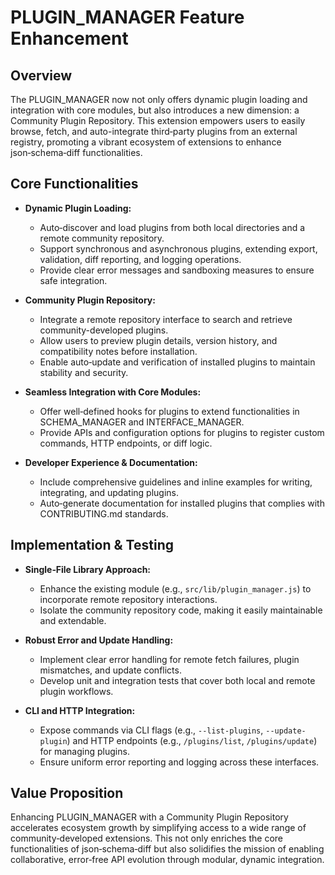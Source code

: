 # PLUGIN_MANAGER Feature Enhancement

## Overview
The PLUGIN_MANAGER now not only offers dynamic plugin loading and integration with core modules, but also introduces a new dimension: a Community Plugin Repository. This extension empowers users to easily browse, fetch, and auto-integrate third‑party plugins from an external registry, promoting a vibrant ecosystem of extensions to enhance json‑schema‑diff functionalities.

## Core Functionalities
- **Dynamic Plugin Loading:**
  - Auto‑discover and load plugins from both local directories and a remote community repository.
  - Support synchronous and asynchronous plugins, extending export, validation, diff reporting, and logging operations.
  - Provide clear error messages and sandboxing measures to ensure safe integration.

- **Community Plugin Repository:**
  - Integrate a remote repository interface to search and retrieve community-developed plugins.
  - Allow users to preview plugin details, version history, and compatibility notes before installation.
  - Enable auto‑update and verification of installed plugins to maintain stability and security.

- **Seamless Integration with Core Modules:**
  - Offer well‑defined hooks for plugins to extend functionalities in SCHEMA_MANAGER and INTERFACE_MANAGER.
  - Provide APIs and configuration options for plugins to register custom commands, HTTP endpoints, or diff logic.

- **Developer Experience & Documentation:**
  - Include comprehensive guidelines and inline examples for writing, integrating, and updating plugins.
  - Auto‑generate documentation for installed plugins that complies with CONTRIBUTING.md standards.

## Implementation & Testing
- **Single‑File Library Approach:**
  - Enhance the existing module (e.g., `src/lib/plugin_manager.js`) to incorporate remote repository interactions.
  - Isolate the community repository code, making it easily maintainable and extendable.

- **Robust Error and Update Handling:**
  - Implement clear error handling for remote fetch failures, plugin mismatches, and update conflicts.
  - Develop unit and integration tests that cover both local and remote plugin workflows.

- **CLI and HTTP Integration:**
  - Expose commands via CLI flags (e.g., `--list-plugins`, `--update-plugin`) and HTTP endpoints (e.g., `/plugins/list`, `/plugins/update`) for managing plugins.
  - Ensure uniform error reporting and logging across these interfaces.

## Value Proposition
Enhancing PLUGIN_MANAGER with a Community Plugin Repository accelerates ecosystem growth by simplifying access to a wide range of community‑developed extensions. This not only enriches the core functionalities of json‑schema‑diff but also solidifies the mission of enabling collaborative, error‑free API evolution through modular, dynamic integration.
